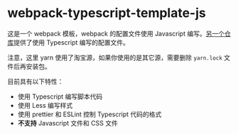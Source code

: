 # webpack-typescript-template-js

这是一个 webpack 模板，webpack 的配置文件使用 Javascript 编写。[另一个仓库](https://github.com/zhangzhengyi1024/webpack-typescript-template-js)提供了使用 Typescript 编写的配置文件。

注意，这里 yarn 使用了淘宝源，如果你使用的是其它源，需要删除 `yarn.lock` 文件后再安装包。

目前具有以下特性：

- 使用 Typescript 编写脚本代码
- 使用 Less 编写样式
- 使用 prettier 和 ESLint 控制 Typescript 代码的格式
- **不支持** Javascript 文件和 CSS 文件
